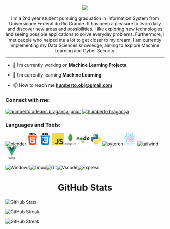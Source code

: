 <p align="center">
  <img src="readme/ezgif.com-resize.gif">
</p>
  
<p align="center">I'm a 2nd year student pursuing graduation in Information System from Universidade Federal do Rio Grande. It has been a pleasure to learn daily and discover new areas and possibilities. I like exploring new technologies and seeing possible applications to solve everyday problems. Furthermore, I met people who helped me a lot to get closer to my dream. I am currently implementing my Data Sciences knowledge, aiming to explore Machine Learning and Cyber ​​Security.</p>
<hr>

- 🔭 I’m currently working on **Machine Learning Projects.**

- 🌱 I’m currently learning **Machine Learning**

- 📫 How to reach me **humberto.obj@gmail.com**

<h3 align="left">Connect with me:</h3>
<p align="left">
<a href="https://www.linkedin.com/in/humberto-orleans-bragan%C3%A7a-j%C3%BAnior-a01b091b4/" target="blank"><img align="center" src="https://raw.githubusercontent.com/rahuldkjain/github-profile-readme-generator/master/src/images/icons/Social/linked-in-alt.svg" alt="humberto orleans bragança júnior" height="30" width="40" /></a>
<a href="https://www.instagram.com/humberto.bragancajr/" target="blank"><img align="center" src="https://raw.githubusercontent.com/rahuldkjain/github-profile-readme-generator/master/src/images/icons/Social/instagram.svg" alt="humberto bragança" height="30" width="40" /></a>
</p>

<h3 align="left">Languages and Tools:</h3>
<p align="left" bgcolor="blue"><img src="https://download.blender.org/branding/community/blender_community_badge_white.svg" alt="blender" width="40" height="40"/><img src="https://raw.githubusercontent.com/devicons/devicon/master/icons/html5/html5-original-wordmark.svg" alt="html5" width="40" height="40"/><img src="https://raw.githubusercontent.com/devicons/devicon/master/icons/css3/css3-original-wordmark.svg" alt="css3" width="40" height="40"/><img src="https://raw.githubusercontent.com/devicons/devicon/master/icons/javascript/javascript-original.svg" alt="javascript" width="40" height="40"/><img src="https://raw.githubusercontent.com/devicons/devicon/master/icons/mongodb/mongodb-original-wordmark.svg" alt="mongodb" width="40" height="40"/><img src="https://raw.githubusercontent.com/devicons/devicon/master/icons/nodejs/nodejs-original-wordmark.svg" alt="nodejs" width="40" height="40"/><img src="https://raw.githubusercontent.com/devicons/devicon/master/icons/python/python-original.svg" alt="python" width="40" height="40"/><img src="https://www.vectorlogo.zone/logos/pytorch/pytorch-icon.svg" alt="pytorch" width="40" height="40"/><img src="https://raw.githubusercontent.com/devicons/devicon/master/icons/react/react-original-wordmark.svg" alt="react" width="40" height="40"/> <img src="https://www.vectorlogo.zone/logos/tailwindcss/tailwindcss-icon.svg" alt="tailwind" width="40" height="40"/><img src="https://raw.githubusercontent.com/devicons/devicon/master/icons/vuejs/vuejs-original-wordmark.svg" alt="vuejs" width="40" height="40"/></p>

![Windows](https://img.shields.io/badge/Windows-000?style=for-the-badge&logo=windows&logoColor=2CA5E0)![Linux](https://img.shields.io/badge/Linux-000?style=for-the-badge&logo=linux&logoColor=FCC624)![Git](https://img.shields.io/badge/GIT-E44C30?style=for-the-badge&logo=git&logoColor=white)![Vscode](https://img.shields.io/badge/Vscode-007ACC?style=for-the-badge&logo=visual-studio-code&logoColor=white)![Express](https://img.shields.io/badge/Express-20232A?style=for-the-badge&logo=express&logoColor=61DAFB)
<div align="center">
 <h1>GitHub Stats</h1>
</div>

![GitHub Stats](https://github-readme-stats.vercel.app/api?username=HumbertoOBraganca&theme=omni&icons=true)

![GitHub Streak](https://streak-stats.demolab.com/?user=HumbertoOBraganca&theme=omni)

<img alt="GitHub Streak" src="https://github-readme-stats-git-masterrstaa-rickstaa.vercel.app/api/top-langs/?username=HumbertoOBraganca&theme=omni&icons=true" />



